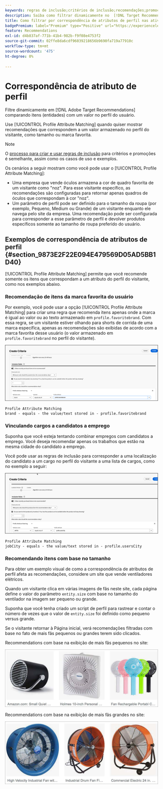 ```yaml
---
keywords: regras de inclusão;critérios de inclusão;recomendações;promoção;promoções;filtragem dinâmica;dinâmico;correspondência de atributo de perfil
description: Saiba como filtrar dinamicamente no  [!DNL Target Recommendations]  comparando itens (entidades) com um valor no perfil do usuário.
title: Como filtrar por correspondência de atributos de perfil nas atividades do Recommendations?
badgePremium: label="Premium" type="Positive" url="https://experienceleague.adobe.com/docs/target/using/introduction/intro.html?lang=pt-BR#premium newtab=true" tooltip="Consulte o que está incluído no Target Premium."
feature: Recommendations
exl-id: d4b837af-771b-41b4-982b-f9f08e4753f2
source-git-commit: 02ffe8da6cdf96039218656b9690fa719a77910c
workflow-type: tm+mt
source-wordcount: '475'
ht-degree: 0%

---
```


# Correspondência de atributo de perfil

Filtre dinamicamente em [!DNL Adobe Target Recommendations] comparando itens (entidades) com um valor no perfil do usuário.

Use [!UICONTROL Profile Attribute Matching] quando quiser mostrar recomendações que correspondem a um valor armazenado no perfil do visitante, como tamanho ou marca favorita.

>[!NOTE]
>
>O [processo para criar e usar regras de inclusão](/help/main/c-recommendations/c-algorithms/use-dynamic-and-static-inclusion-rules.md) para critérios e promoções é semelhante, assim como os casos de uso e exemplos.

Os cenários a seguir mostram como você pode usar o [!UICONTROL Profile Attribute Matching]:

* Uma empresa que vende óculos armazena a cor de quadro favorita de um visitante como &quot;noz&quot;. Para esse visitante específico, as recomendações são configuradas para retornar apenas quadros de óculos que correspondam à cor &quot;noz&quot;.
* Um parâmetro de perfil pode ser definido para o tamanho da roupa (por exemplo, Pequeno, Medium ou Grande) de um visitante enquanto ele navega pelo site da empresa. Uma recomendação pode ser configurada para corresponder a esse parâmetro de perfil e devolver produtos específicos somente ao tamanho de roupa preferido do usuário.

## Exemplos de correspondência de atributos de perfil {#section_9873E2F22E094E479569D05AD5BB1D40}

[!UICONTROL Profile Attribute Matching] permite que você recomende somente os itens que correspondam a um atributo do perfil do visitante, como nos exemplos abaixo.

### Recomendação de itens da marca favorita do usuário

Por exemplo, você pode usar a opção [!UICONTROL Profile Attribute Matching] para criar uma regra que recomenda itens apenas onde a marca é igual ao valor ou ao texto armazenado em `profile.favoritebrand`. Com essa regra, se um visitante estiver olhando para shorts de corrida de uma marca específica, apenas as recomendações são exibidas de acordo com a marca favorita desse usuário (o valor armazenado em `profile.favoritebrand` no perfil do visitante).

![Marca favorita](/help/main/c-recommendations/c-algorithms/assets/favorite-brand-new.png)

```
Profile Attribute Matching
brand - equals - the value/text stored in - profile.favoritebrand
```

### Vinculando cargos a candidatos a emprego

Suponha que você esteja tentando combinar empregos com candidatos a emprego. Você deseja recomendar apenas os trabalhos que estão na mesma cidade do candidato a emprego.

Você pode usar as regras de inclusão para corresponder a uma localização do candidato a um cargo no perfil do visitante a uma lista de cargos, como no exemplo a seguir:

![Cidade do usuário](/help/main/c-recommendations/c-algorithms/assets/city-new.png)

```
Profile Attribute Matching
jobCity - equals - the value/text stored in - profile.usersCity
```

### Recomendando itens com base no tamanho

Para obter um exemplo visual de como a correspondência de atributos de perfil afeta as recomendações, considere um site que vende ventiladores elétricos.

Quando um visitante clica em várias imagens de fãs neste site, cada página define o valor do parâmetro `entity.size` com base no tamanho do ventilador na imagem ser pequeno ou grande.

Suponha que você tenha criado um script de perfil para rastrear e contar o número de vezes que o valor de `entity.size` foi definido como pequeno versus grande.

Se o visitante retornar à Página inicial, verá recomendações filtradas com base no fato de mais fãs pequenos ou grandes terem sido clicados.

Recommendations com base na exibição de mais fãs pequenos no site:

![recomendações para fãs pequenos](/help/main/c-recommendations/c-algorithms/assets/small-fans.png)

Recommendations com base na exibição de mais fãs grandes no site:

![recomendações para grandes fãs](/help/main/c-recommendations/c-algorithms/assets/large-fans.png)
